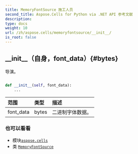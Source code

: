```yaml
---
title: MemoryFontSource 施工人员
second_title: Aspose.Cells for Python via .NET API 参考文献
description:
type: docs
weight: 10
url: /zh/aspose.cells/memoryfontsource/__init__/
is_root: false
---
```

##  \_\_init\_\_（自身，font_data）{#bytes}
导演。



```python

def __init__(self, font_data):
    ...
```


|范围|类型|描述|
| :- | :- | :- |
| font_data | bytes |二进制字体数据。|



### 也可以看看
* 模块[`aspose.cells`](../../)
* 类 [`MemoryFontSource`](/cells/python-net/zh/aspose.cells/memoryfontsource)
